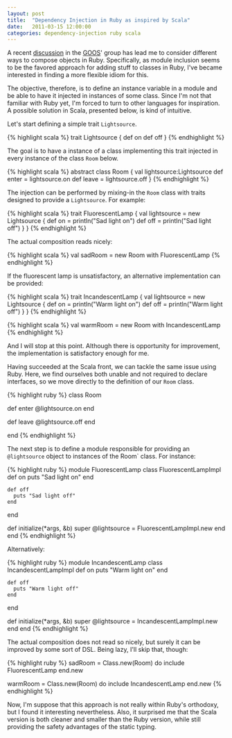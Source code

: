 ```yaml
---
layout: post
title:  "Dependency Injection in Ruby as inspired by Scala"
date:   2011-03-15 12:00:00
categories: dependency-injection ruby scala
---
```


A recent <a href="https://groups.google.com/d/topic/growing-object-oriented-software/7mVYbj1ZPzw/discussion">discussion</a> in the <a href="http://www.growing-object-oriented-software.com/">GOOS</a>' group has lead me to consider different ways to compose objects in Ruby. Specifically, as module inclusion seems to be the favored approach for adding stuff to classes in Ruby, I've became interested in finding a more flexible idiom for this.

The objective, therefore, is to define an instance variable in a module and be able to have it injected in instances of some class. Since I'm not that familiar with Ruby yet, I'm forced to turn to other languages for inspiration. A possible solution in Scala, presented below, is kind of intuitive.

Let's start defining a simple trait `Lightsource`.

{% highlight scala %}
trait Lightsource {
  def on
  def off
}
{% endhighlight %}

The goal is to have a instance of a class implementing this trait injected in every instance of the class `Room` below.

{% highlight scala %}
abstract class Room {
  val lightsource:Lightsource
  def enter = lightsource.on
  def leave = lightsource.off
}
{% endhighlight %}

The injection can be performed by mixing-in the `Room` class with traits designed to provide a `Lightsource`. For example:

{% highlight scala %}
trait FluorescentLamp {
  val lightsource = new Lightsource {
    def on = println("Sad light on")
    def off = println("Sad light off")
  }
}
{% endhighlight %}

The actual composition reads nicely:

{% highlight scala %}
val sadRoom = new Room with FluorescentLamp
{% endhighlight %}

If the fluorescent lamp is unsatisfactory, an alternative implementation can be provided:

{% highlight scala %}
trait IncandescentLamp {
  val lightsource = new Lightsource {
    def on = println("Warm light on")
    def off = println("Warm light off")
  }
}
{% endhighlight %}

{% highlight scala %}
val warmRoom = new Room with IncandescentLamp
{% endhighlight %}

And I will stop at this point. Although there is opportunity for improvement, the implementation is satisfactory enough for me.

Having succeeded at the Scala front, we can tackle the same issue using Ruby. Here, we find ourselves both unable and not required to declare interfaces, so we move directly to the definition of our `Room` class.

{% highlight ruby %}
class Room

  def enter
    @lightsource.on
  end

  def leave
    @lightsource.off
  end

end
{% endhighlight %}

The next step is to define a module responsible for providing an `@lightsource` object to instances of the Room` class. For instance:

{% highlight ruby %}
module FluorescentLamp
  class FluorescentLampImpl
    def on
      puts "Sad light on"
    end

    def off
      puts "Sad light off"
    end
  end

  def initialize(*args, &b)
    super
    @lightsource = FluorescentLampImpl.new
  end
end
{% endhighlight %}

Alternatively:

{% highlight ruby %}
module IncandescentLamp
  class IncandescentLampImpl
    def on
      puts "Warm light on"
    end

    def off
      puts "Warm light off"
    end
  end

  def initialize(*args, &b)
    super
    @lightsource = IncandescentLampImpl.new
  end
end
{% endhighlight %}

The actual composition does not read so nicely, but surely it can be improved by some sort of DSL. Being lazy, I'll skip that, though:

{% highlight ruby %}
sadRoom = Class.new(Room) do
  include FluorescentLamp
end.new

warmRoom = Class.new(Room) do
  include IncandescentLamp
end.new
{% endhighlight %}

Now, I'm suppose that this approach is not really within Ruby's orthodoxy, but I found it interesting nevertheless. Also, it surprised me that the Scala version is both cleaner and smaller than the Ruby version, while still providing the safety advantages of the static typing.

